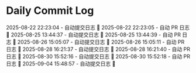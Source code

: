 # Daily Commit Log
2025-08-22 22:23:04 - 自动提交日志 🌱
2025-08-22 22:23:05 - 自动 PR 日志 🌱
2025-08-25 13:44:37 - 自动提交日志 🌱
2025-08-25 13:44:39 - 自动 PR 日志 🌱
2025-08-26 15:05:07 - 自动提交日志 🌱
2025-08-26 15:05:11 - 自动 PR 日志 🌱
2025-08-28 16:21:37 - 自动提交日志 🌱
2025-08-28 16:21:40 - 自动 PR 日志 🌱
2025-08-30 15:52:16 - 自动提交日志 🌱
2025-08-30 15:52:18 - 自动 PR 日志 🌱
2025-09-04 15:48:57 - 自动提交日志 🌱
